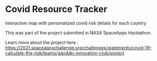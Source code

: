 # Covid Resource Tracker
Interactive map with personalized covid risk details for each country

This was part of the project submitted in NASA SpaceApps Hackathon.


Learn more about the project here : https://2021.spaceappschallenge.org/challenges/statements/covid-19-calculate-the-risk/teams/gandaki-innovation-club/project
